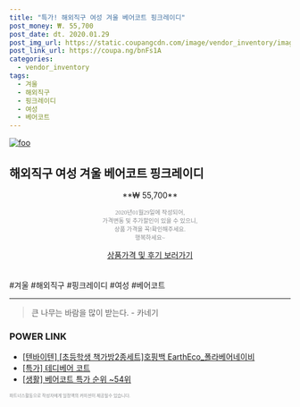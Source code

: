 ```yaml
--- 
title: "특가! 해외직구 여성 겨울 베어코트 핑크레이디" 
post_money: ₩. 55,700 
post_date: dt. 2020.01.29 
post_img_url: https://static.coupangcdn.com/image/vendor_inventory/images/2018/11/26/15/5/b35a675e-fc2f-415c-8636-ec60eb9bd52f.jpg 
post_link_url: https://coupa.ng/bnFs1A 
categories: 
  - vendor_inventory 
tags: 
  - 겨울 
  - 해외직구 
  - 핑크레이디 
  - 여성 
  - 베어코트 
--- 
```

[![foo](https://static.coupangcdn.com/image/vendor_inventory/images/2018/11/26/15/5/b35a675e-fc2f-415c-8636-ec60eb9bd52f.jpg)](https://coupa.ng/bnFs1A) 

## 해외직구 여성 겨울 베어코트 핑크레이디 
<p style="text-align: center;">**₩ 55,700**</p> 
<p style="text-align: center;"><span style="color: #898c8f; font-family: Georgia,Times,serif; font-size: 0.75em;">2020년01월29일에 작성되어, <br>가격변동 및 추가할인이 있을 수 있으니,<br> 상품 가격을 꼭!확인해주세요.<br>행복하세요~</span> 
</p>	 
<div markdown="0" style="text-align: center;"><a href="https://coupa.ng/bnFs1A" class="btn btn--success">상품가격 및 후기 보러가기</a></div> 
<br><br> 
  #겨울 #해외직구 #핑크레이디 #여성 #베어코트 
<hr> 

> 큰 나무는 바람을 많이 받는다. - 카네기 


### POWER LINK

* <a href="https://blog.naver.com/fasyy4321/221787686055" target="_blank">[텐바이텐] [초등학생 책가방2종세트]호핑백 EarthEco_폴라베어네이비</a>
* <a href="https://blog.naver.com/an0733/221789711539" target="_blank">[특가] 테디베어 코트</a>
* <a href="https://blog.naver.com/sakai111/221788424749" target="_blank"> [생활] 베어코트 특가 순위 ~54위</a>

<span style="color: #898c8f; font-family: Georgia,Times,serif; font-size: 0.55em;">파트너스활동으로 작성자에게 일정액의 커미션이 제공될수 있습니다.</span> 
